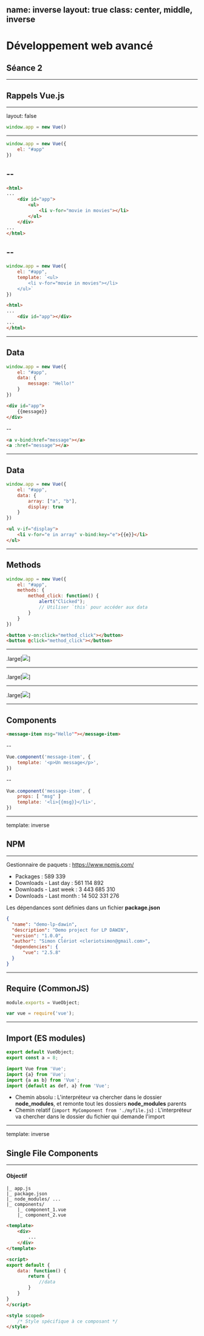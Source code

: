 name: inverse
layout: true
class: center, middle, inverse
---
# Développement web avancé
## Séance 2

---
## Rappels Vue.js


---
layout: false

```js
window.app = new Vue()
```
---

```js
window.app = new Vue({
    el: "#app"
})
```
--
----
```html
<html>
...
    <div id="app">
        <ul>
            <li v-for="movie in movies"></li>
        </ul>
    </div>
...
</html>
```
--
----
```js
window.app = new Vue({
    el: "#app",
    template: `<ul>
        <li v-for="movie in movies"></li>
    </ul>`
})
```
```html
<html>
...
    <div id="app"></div>
...
</html>
```

---
## Data
```js
window.app = new Vue({
    el: "#app",
    data: {
        message: "Hello!"
    }
})
```

```html
<div id="app">
    {{message}}
</div>
```
--
```html
<a v-bind:href="message"></a>
<a :href="message"></a>
```

---
## Data

```js
window.app = new Vue({
    el: "#app",
    data: {
        array: ["a", "b"],
        display: true
    }
})
```

```html
<ul v-if="display">
    <li v-for="e in array" v-bind:key="e">{{e}}</li>
</ul>
```

---

## Methods

```js
window.app = new Vue({
    el: "#app",
    methods: {
        method_click: function() {
            alert("Clicked");
            // Utiliser `this` pour accéder aux data
        }
    }
})
```

```html
<button v-on:click="method_click"></button>
<button @click="method_click"></button>
```

---
.large[![](images/vue-lifecycle-1.png)]

---
.large[![](images/vue-lifecycle-2.png)]

---
.large[![](images/vue-lifecycle-3.png)]

---

## Components

```html
<message-item msg="Hello""></message-item>
```
--
```js
Vue.component('message-item', {
    template: '<p>Un message</p>',
})
```
--
```js
Vue.component('message-item', {
    props: [ "msg" ]
    template: '<li>{{msg}}</li>',
})
```

---
template: inverse

## NPM

---

Gestionnaire de paquets : https://www.npmjs.com/

* Packages : 589 339
* Downloads - Last day : 561 114 892
* Downloads - Last week : 3 443 685 310
* Downloads - Last month : 14 502 331 276

Les dépendances sont définies dans un fichier **package.json**

```json
{
  "name": "demo-lp-dawin",
  "description": "Demo project for LP DAWIN",
  "version": "1.0.0",
  "author": "Simon Clériot <cleriotsimon@gmail.com>",
  "dependencies": {
      "vue": "2.5.8"
  }
}
```

---

## Require (CommonJS)

```js
module.exports = VueObject;
```

```js
var vue = require('vue');
```

---

## Import (ES modules)

```js
export default VueObject;
export const a = 8;
```

```js
import Vue from 'Vue';
import {a} from 'Vue';
import {a as b} from 'Vue';
import {default as def, a} from 'Vue';
```


* Chemin absolu : L'interpréteur va chercher dans le dossier **node\_modules**, et remonte tout les dossiers **node\_modules** parents
* Chemin relatif (`import MyComponent from './myfile.js`) : L'interpréteur va chercher dans le dossier du fichier qui demande l'import

---
template: inverse

## Single File Components

---

#### Objectif

```tree
|_ app.js
|_ package.json
|_ node_modules/ ...
|_ components/
    |_ component_1.vue
    |_ component_2.vue
```

```html
<template>
    <div>
        ...
    </div>
</template>

<script>
export default {
    data: function() {
        return {
            //data
        }
    } 
}
</script>

<style scoped>
    /* Style spécifique à ce composant */
</style>
```